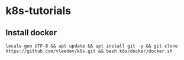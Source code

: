 # k8s-tutorials
## Install docker
```
locale-gen UTF-8 && apt update && apt install git -y && git clone https://github.com/vleedev/k8s.git && bash k8s/docker/docker.sh
```
